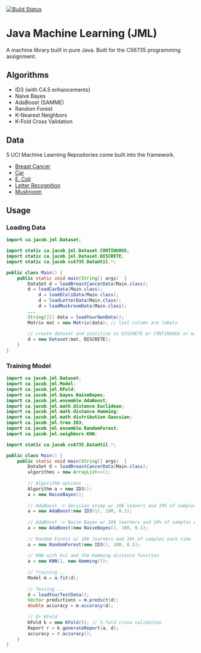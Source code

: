 [![Build Status](https://travis-ci.org/jacsmith21/jml.png?branch=master)](https://travis-ci.org/jacsmith21/jml)

# Java Machine Learning (JML)
A machine library built in pure Java. Built for the CS6735 programming assignment.

## Algorithms
- ID3 (with C4.5 enhancements)
- Naive Bayes
- AdaBoost (SAMME)
- Random Forest
- K-Nearest Neighbors
- K-Fold Cross Validation

## Data
5 UCI Machine Learning Repositories come built into the framework. 
* [Breast Cancer](http://archive.ics.uci.edu/ml/datasets/Breast+Cancer+Wisconsin+%28Diagnostic%29) 
* [Car](http://archive.ics.uci.edu/ml/datasets/Car+Evaluation) 
* [E. Coli](http://archive.ics.uci.edu/ml/datasets/Ecoli)  
* [Letter Recognition](http://archive.ics.uci.edu/ml/datasets/Letter+Recognition)  
* [Mushroom](http://archive.ics.uci.edu/ml/datasets/Mushroom)

## Usage
### Loading Data
```java
import ca.jacob.jml.Dataset;

import static ca.jacob.jml.Dataset.CONTINUOUS;
import static ca.jacob.jml.Dataset.DISCRETE;
import static ca.jacob.cs6735.DataUtil.*;

public class Main() {
	public static void main(String[] args)  {
		DataSet d = loadBreastCancerData(Main.class);
		d = loadCarData(Main.class);
        	d = loadEColiData(Main.class);
        	d = loadLetterData(Main.class);
        	d = loadMushroomData(Main.class);
		...
		String[][] data = loadYourOwnData();
		Matrix mat = new Matrix(data); // last column are labels
		
		// create dataset and initilize to DISCRETE or CONTINUOUS or mixture of the two
		d = new Dataset(mat, DISCRETE);
	}
}
```

### Training Model
```java
import ca.jacob.jml.Dataset;
import ca.jacob.jml.Model;
import ca.jacob.jml.KFold;
import ca.jacob.jml.bayes.NaiveBayes;
import ca.jacob.jml.ensemble.AdaBoost;
import ca.jacob.jml.math.distance.Euclidean;
import ca.jacob.jml.math.distance.Hamming;
import ca.jacob.jml.math.distribution.Gaussian;
import ca.jacob.jml.tree.ID3;
import ca.jacob.jml.ensemble.RandomForest;
import ca.jacob.jml.neighbors.KNN;

import static ca.jacob.cs6735.DataUtil.*;

public class Main() {
	public static void main(String[] args)  {
		DataSet d = loadBreastCancerData(Main.class);
		algorithms = new ArrayList<>();
		
		// Algorithm options ...
		Algorithm a = new ID3();
		a = new NaiveBayes();
		
		// AdaBoost -> decision stump w/ 100 leaners and 10% of samples each time 
		a = new AdaBoost(new ID3(1), 100, 0.1);
		
		// AdaBoost -> Naive Bayes w/ 100 learners and 10% of samples each time
		a = new AdaBoost(new NaiveBayes(), 100, 0.1);
		
		// Random Forest w/ 100 learners and 10% of samples each time
		a = new RandomForest(new ID3(), 100, 0.1);
		
		// KNN with k=1 and the Hamming distance function
		a = new KNN(1, new Hamming());
		
		// Training ...
		Model m = a.fit(d);
		
		// Testing ...
		d = loadYourTestData();
		Vector predictions = m.predict(d);
		double accuracy = m.accuracy(d);
		
		// Or KFold
		KFold k = new KFold(5); // 5-fold cross validation
		Report r = k.generateReport(a, d);
		accuracy = r.accuracy();
	}
}

```
